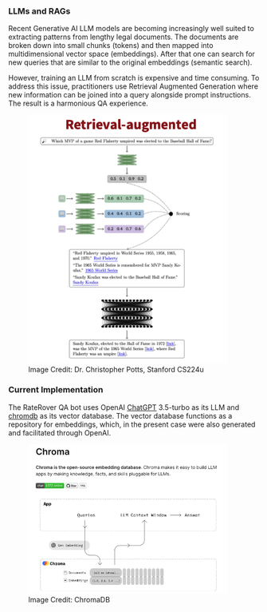 
### LLMs and RAGs

Recent Generative AI LLM models are becoming increasingly well suited to extracting patterns from lengthy legal documents. The documents are broken down into small chunks (tokens) and then mapped into multidimensional vector space (embeddings). After that one can search for new queries that are similar to the original embeddings (semantic search).

However, training an LLM from scratch is expensive and time consuming. To address this issue, practitioners use Retrieval Augmented Generation where new information can be joined into a query alongside prompt instructions. The result is a harmonious QA experience.

<figure>
  <img src="./app/assets/RAG.png" alt="RAG" width="400>
  <figcaption>Image Credit: <a href="https://web.stanford.edu/~cgpotts/">Image Credit: Dr. Christopher Potts, Stanford CS224u</a></figcaption>
</figure>

### Current Implementation

The RateRover QA bot uses OpenAI [ChatGPT](https://openai.com/chatgpt) 3.5-turbo as its LLM and [chromdb](https://docs.trychroma.com/) as its vector database. The vector database functions as a repository for embeddings, which, in the present case were also generated and facilitated through OpenAI.

<figure>
  <img src="./app/assets/chroma.png" alt="RAG" width="400>
  <figcaption>Image Credit: <a href="https://docs.trychroma.com/">Image Credit: ChromaDB</a></figcaption>
</figure>